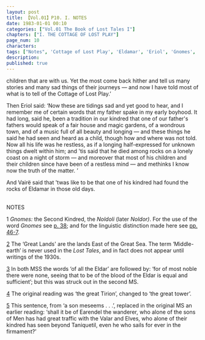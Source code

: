 ```yaml
---
layout: post
title: 【Vol.01】P10. I. NOTES
date: 1983-01-01 00:10
categories: ["Vol.01 The Book of Lost Tales I"]
chapters: ["I. THE COTTAGE OF LOST PLAY"]
page_num: 10
characters: 
tags: ["Notes", 'Cottage of Lost Play', 'Eldamar', 'Eriol', 'Gnomes', 'Great Lands', 'Middle-earth', 'Noldoli', 'Noldor', 'Second Kindred', 'Talkamarda', 'Vairë']
description: 
published: true
---
```


<p style="text-indent: 0;">
children that are with us. Yet the most come back hither and tell us many stories and many sad things of their journeys — and now I have told most of what is to tell of the Cottage of Lost Play.’
</p>

Then Eriol said: ‘Now these are tidings sad and yet good to hear, and I remember me of certain words that my father spake in my early boyhood. It had long, said he, been a tradition in our kindred that one of our father's fathers would speak of a fair house and magic gardens, of a wondrous town, and of a music full of all beauty and longing — and these things he said he had seen and heard as a child, though how and where was not told. Now all his life was he restless, as if a longing half-expressed for unknown things dwelt within him; and 'tis said that he died among rocks on a lonely coast on a night of storm — and moreover that most of his children and their children since have been of a restless mind — and methinks I know now the truth of the matter. ’

And Vairë said that 'twas like to be that one of his kindred had found the rocks of Eldamar in those old days.

<br>
NOTES

1   <I>Gnomes:</I> the Second Kindred, the <I>Noldoli</I> (later <I>Noldor)</I>. For the use of the word <I>Gnomes</I> see [p. 38]({{site.baseurl}}/vol01-p38); and for the linguistic distinction made here see [pp. 46-7](MiddleEarth/vol01-p46).

[2]({{site.baseurl}}/vol01-p3)  The ‘Great Lands' are the lands East of the Great Sea. The term ‘Middle-earth’ is never used in the <I>Lost Tales</I>, and in fact does not appear until writings of the 1930s.

[3]({{site.baseurl}}/vol01-p5)  In both MSS the words ‘of all the Eldar’ are followed by: ‘for of most noble there were none, seeing that to be of the blood of the Eldar is equal and sufficient’; but this was struck out in the second MS.

[4]({{site.baseurl}}/vol01-p5)  The original reading was ‘the great Tirion’, changed to ‘the great tower’.

[5]({{site.baseurl}}/vol01-p7) This sentence, from ‘a son meseems . . .’, replaced in the original MS an earlier reading: ‘shall it be of Earendel the wanderer, who alone of the sons of Men has had great traffic with the Valar and Elves, who alone of their kindred has seen beyond Taniquetil, even he who sails for ever in the firmament?’

